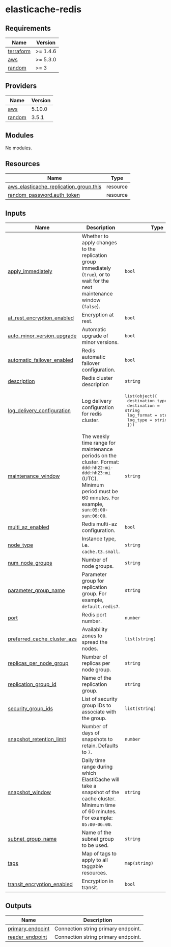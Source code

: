 # elasticache-redis

<!-- BEGINNING OF PRE-COMMIT-TERRAFORM DOCS HOOK -->
## Requirements

| Name | Version |
|------|---------|
| <a name="requirement_terraform"></a> [terraform](#requirement\_terraform) | >= 1.4.6 |
| <a name="requirement_aws"></a> [aws](#requirement\_aws) | >= 5.3.0 |
| <a name="requirement_random"></a> [random](#requirement\_random) | >= 3 |

## Providers

| Name | Version |
|------|---------|
| <a name="provider_aws"></a> [aws](#provider\_aws) | 5.10.0 |
| <a name="provider_random"></a> [random](#provider\_random) | 3.5.1 |

## Modules

No modules.

## Resources

| Name | Type |
|------|------|
| [aws_elasticache_replication_group.this](https://registry.terraform.io/providers/hashicorp/aws/latest/docs/resources/elasticache_replication_group) | resource |
| [random_password.auth_token](https://registry.terraform.io/providers/hashicorp/random/latest/docs/resources/password) | resource |

## Inputs

| Name | Description | Type | Default | Required |
|------|-------------|------|---------|:--------:|
| <a name="input_apply_immediately"></a> [apply\_immediately](#input\_apply\_immediately) | Whether to apply changes to the replication group immediately (`true`), or to wait for the next maintenance window (`false`). | `bool` | `true` | no |
| <a name="input_at_rest_encryption_enabled"></a> [at\_rest\_encryption\_enabled](#input\_at\_rest\_encryption\_enabled) | Encryption at rest. | `bool` | `true` | no |
| <a name="input_auto_minor_version_upgrade"></a> [auto\_minor\_version\_upgrade](#input\_auto\_minor\_version\_upgrade) | Automatic upgrade of minor versions. | `bool` | `true` | no |
| <a name="input_automatic_failover_enabled"></a> [automatic\_failover\_enabled](#input\_automatic\_failover\_enabled) | Redis automatic failover configuration. | `bool` | `true` | no |
| <a name="input_description"></a> [description](#input\_description) | Redis cluster description | `string` | n/a | yes |
| <a name="input_log_delivery_configuration"></a> [log\_delivery\_configuration](#input\_log\_delivery\_configuration) | Log delivery configuration for redis cluster. | <pre>list(object({<br>    destination_type = string<br>    destination      = string<br>    log_format       = string<br>    log_type         = string<br>  }))</pre> | `[]` | no |
| <a name="input_maintenance_window"></a> [maintenance\_window](#input\_maintenance\_window) | The weekly time range for maintenance periods on the cluster. Format: `ddd:hh22:mi-ddd:hh23:mi` (UTC). Minimum period must be 60 minutes. For example, `sun:05:00-sun:06:00`. | `string` | n/a | yes |
| <a name="input_multi_az_enabled"></a> [multi\_az\_enabled](#input\_multi\_az\_enabled) | Redis multi-az configuration. | `bool` | `true` | no |
| <a name="input_node_type"></a> [node\_type](#input\_node\_type) | Instance type, i.e. `cache.t3.small`. | `string` | n/a | yes |
| <a name="input_num_node_groups"></a> [num\_node\_groups](#input\_num\_node\_groups) | Number of node groups. | `string` | n/a | yes |
| <a name="input_parameter_group_name"></a> [parameter\_group\_name](#input\_parameter\_group\_name) | Parameter group for replication group. For example, `default.redis7`. | `string` | n/a | yes |
| <a name="input_port"></a> [port](#input\_port) | Redis port number. | `number` | `6379` | no |
| <a name="input_preferred_cache_cluster_azs"></a> [preferred\_cache\_cluster\_azs](#input\_preferred\_cache\_cluster\_azs) | Availability zones to spread the nodes. | `list(string)` | `null` | no |
| <a name="input_replicas_per_node_group"></a> [replicas\_per\_node\_group](#input\_replicas\_per\_node\_group) | Number of replicas per node group. | `string` | n/a | yes |
| <a name="input_replication_group_id"></a> [replication\_group\_id](#input\_replication\_group\_id) | Name of the replication group. | `string` | n/a | yes |
| <a name="input_security_group_ids"></a> [security\_group\_ids](#input\_security\_group\_ids) | List of security group IDs to associate with the group. | `list(string)` | `null` | no |
| <a name="input_snapshot_retention_limit"></a> [snapshot\_retention\_limit](#input\_snapshot\_retention\_limit) | Number of days of snapshots to retain. Defaults to `7`. | `number` | `7` | no |
| <a name="input_snapshot_window"></a> [snapshot\_window](#input\_snapshot\_window) | Daily time range during which ElastiCache will take a snapshot of the cache cluster. Minimum time of 60 minutes. For example: `05:00-06:00`. | `string` | n/a | yes |
| <a name="input_subnet_group_name"></a> [subnet\_group\_name](#input\_subnet\_group\_name) | Name of the subnet group to be used. | `string` | `null` | no |
| <a name="input_tags"></a> [tags](#input\_tags) | Map of tags to apply to all taggable resources. | `map(string)` | `{}` | no |
| <a name="input_transit_encryption_enabled"></a> [transit\_encryption\_enabled](#input\_transit\_encryption\_enabled) | Encryption in transit. | `bool` | `true` | no |

## Outputs

| Name | Description |
|------|-------------|
| <a name="output_primary_endpoint"></a> [primary\_endpoint](#output\_primary\_endpoint) | Connection string primary endpoint. |
| <a name="output_reader_endpoint"></a> [reader\_endpoint](#output\_reader\_endpoint) | Connection string primary endpoint. |
<!-- END OF PRE-COMMIT-TERRAFORM DOCS HOOK -->
